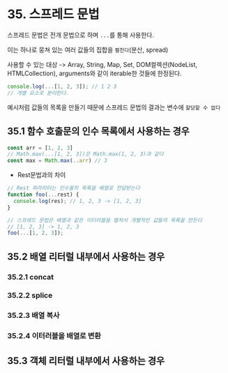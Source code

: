 # 35. 스프레드 문법

스프레드 문법은 전개 문법으로 하며 `...`를 통해 사용한다.

이는 하나로 뭉쳐 있는 여러 값들의 집합을 `펼친다`(분산, spread)

사용할 수 있는 대상 -> Array, String, Map, Set, DOM컬렉션(NodeList, HTMLCollection), arguments와 같이 iterable한 것들에 한정된다.

```javascript
console.log(...[1, 2, 3]); // 1 2 3
// 개별 요소로 분리한다.
```

예시처럼 값들의 목록을 만들기 때문에 스프레드 문법의 결과는 변수에 `할당할 수 없다`

## 35.1 함수 호출문의 인수 목록에서 사용하는 경우

```javascript
const arr = [1, 2, 3]
// Math.max(...[1, 2, 3])은 Math.max(1, 2, 3)과 같다
const max = Math.max(..arr) // 3
```

- Rest문법과의 차이

```javascript
// Rest 파라미터는 인수들의 목록을 배열로 전달받는다
function foo(...rest) {
  console.log(res); // 1, 2, 3 -> [1, 2, 3]
}

// 스프레드 문법은 배열과 같은 이터러블을 펼쳐서 개별적인 값들의 목록을 만든다
// [1, 2, 3] -> 1, 2, 3
foo(...[1, 2, 3]);
```

## 35.2 배열 리터럴 내부에서 사용하는 경우

### 35.2.1 concat

### 35.2.2 splice

### 35.2.3 배열 복사

### 35.2.4 이터러블을 배열로 변환

## 35.3 객체 리터럴 내부에서 사용하는 경우
